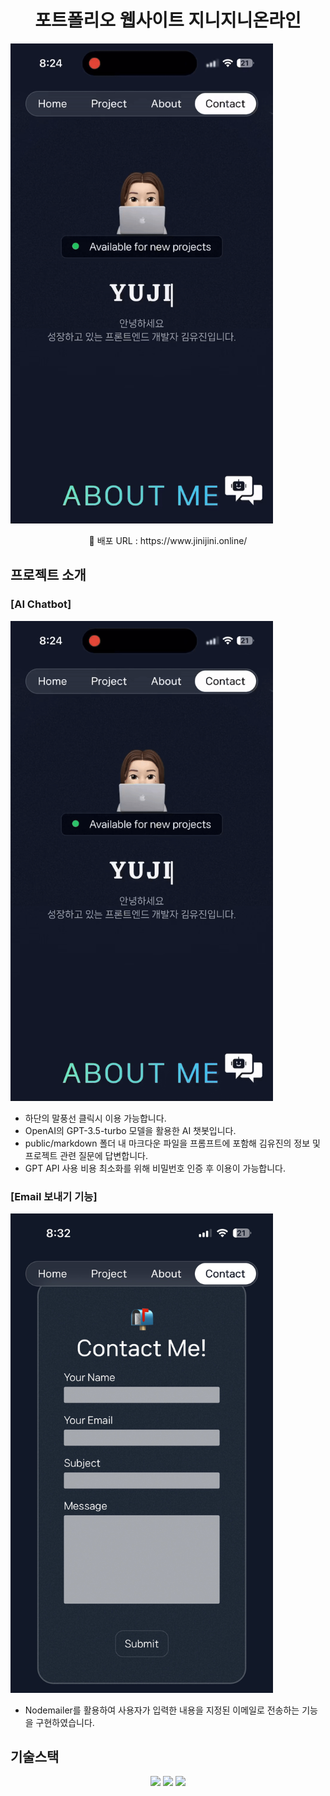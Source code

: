 <h1 align="center">포트폴리오 웹사이트 지니지니온라인</h1>

  <img src="./src/assets/images/home_page.gif" width="420"/>

<p align="center">🚩 배포 URL : https://www.jinijini.online/</p>

## 프로젝트 소개

### [AI Chatbot]

  <img src="./src/assets/images/chatbot_page.gif" width="420"/>

- 하단의 말풍선 클릭시 이용 가능합니다.
- OpenAI의 GPT-3.5-turbo 모델을 활용한 AI 챗봇입니다.
- public/markdown 폴더 내 마크다운 파일을 프롬프트에 포함해 김유진의 정보 및 프로젝트 관련 질문에 답변합니다.
- GPT API 사용 비용 최소화를 위해 비밀번호 인증 후 이용이 가능합니다.

### [Email 보내기 기능]

  <img src="./src/assets/images/email_page.jpg" width="420"/>

- Nodemailer를 활용하여 사용자가 입력한 내용을 지정된 이메일로 전송하는 기능을 구현하였습니다.

## 기술스택

<p align="center">
  <img src="https://img.shields.io/badge/Next.js-000000?style=for-the-badge&logo=nextdotjs&logoColor=white"/>
  <img src="https://img.shields.io/badge/TailwindCSS-06B6D4?style=for-the-badge&logo=tailwindcss&logoColor=white"/>
<img src="https://img.shields.io/badge/NodeMailer-FFCA28?style=for-the-badge&logoColor=black"/>
</p>
